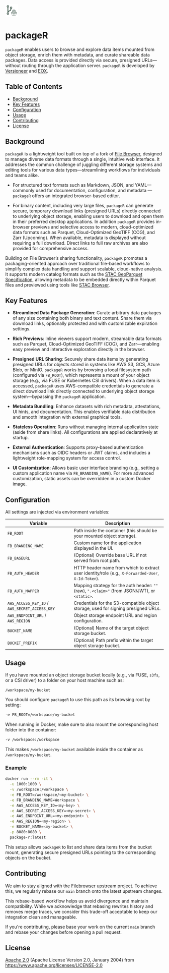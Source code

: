 <img src="https://raw.githubusercontent.com/versioneer-tech/package-r-design/main/logo.png" height="40"/>

# packageR
<a name="introduction"></a>

`packageR` enables users to browse and explore data items mounted from object storage, enrich them with metadata, and curate shareable data packages. Data access is provided directly via secure, presigned URLs—without routing through the application server. `packageR` is developed by [Versioneer](https://versioneer.at) and [EOX](https://eox.at).

## Table of Contents
- [Background](#background)
- [Key Features](#key-features)
- [Configuration](#configuration)
- [Usage](#usage)
- [Contributing](#contributing)
- [License](#license)

## Background

`packageR` is a lightweight tool built on top of a fork of [File Browser](https://github.com/filebrowser/filebrowser/), designed to manage diverse data formats through a single, intuitive web interface. It addresses the common challenge of juggling different storage systems and editing tools for various data types—streamlining workflows for individuals and teams alike.

- For structured text formats such as Markdown, JSON, and YAML—commonly used for documentation, configuration, and metadata — `packageR` offers an integrated browser-based editor.

- For binary content, including very large files, `packageR` can generate secure, temporary download links (presigned URLs) directly connected to underlying object storage, enabling users to download and open them in their preferred desktop applications. In addition `packageR` provides in-browser previews and selective access to modern, cloud-optimized data formats such as Parquet, Cloud-Optimized GeoTIFF (COG), and Zarr (Upcoming). When available, metadata is displayed without requiring a full download. Direct links to full raw archives are also provided for comprehensive access.

Building on File Browser’s sharing functionality, `packageR` promotes a packaging-oriented approach over traditional file-based workflows to simplify complex data handling and support scalable, cloud-native analysis. It supports modern catalog formats such as the [STAC GeoParquet Specification](https://github.com/stac-utils/stac-geoparquet/blob/main/spec/stac-geoparquet-spec.md), allowing metadata to be embedded directly within Parquet files and previewed using tools like [STAC Browser](https://github.com/radiantearth/stac-browser).

## Key Features
<a name="key-features"></a>

- **Streamlined Data Package Generation**: Curate arbitrary data packages of any size containing both binary and text content. Share them via download links, optionally protected and with customizable expiration settings.

- **Rich Previews**: Inline viewers support modern, streamable data formats such as Parquet, Cloud-Optimized GeoTIFF (COG), and Zarr—enabling easy preview and interactive exploration directly in the browser.

- **Presigned URL Sharing**: Securely share data items by generating presigned URLs for objects stored in systems like AWS S3, GCS, Azure Blob, or MinIO. `packageR` works by browsing a local filesystem path (configured via `FB_ROOT`), which represents a mount of your object storage (e.g., via FUSE or Kubernetes CSI drivers). When a data item is accessed, `packageR` uses AWS-compatible credentials to generate a direct download link directly connected to underlying object storage system—bypassing the `packageR` application.

- **Metadata Bundling**: Enhance datasets with rich metadata, attestations, UI hints, and documentation. This enables verifiable data distribution and smooth integration with external graphical tools.

- **Stateless Operation**: Runs without managing internal application state (aside from share links). All configurations are applied declaratively at startup.

- **External Authentication**: Supports proxy-based authentication mechanisms such as OIDC headers or JWT claims, and includes a lightweight role-mapping system for access control.

- **UI Customization**: Allows basic user interface branding (e.g., setting a custom application name via `FB_BRANDING_NAME`). For more advanced customization, static assets can be overridden in a custom Docker image.


## Configuration
<a name="configuration"></a>

All settings are injected via environment variables:

| Variable                                       | Description                                                                                                  |
|------------------------------------------------|--------------------------------------------------------------------------------------------------------------|
| `FB_ROOT`                                      | Path inside the container (this should be your mounted object storage).                                      |
| `FB_BRANDING_NAME`                             | Custom name for the application displayed in the UI.                                                         |
| `FB_BASEURL`                                   | (Optional) Override base URL if not served from root path.                                                   |
| `FB_AUTH_HEADER`                               | HTTP header name from which to extract user identity/role (e.g., `X-Forwarded-User`, `X-Id-Token`).          |
| `FB_AUTH_MAPPER`                               | Mapping strategy for the auth header: `""` (raw), `".<claim>"` (from JSON/JWT), or `<static>`.               |
| `AWS_ACCESS_KEY_ID` / `AWS_SECRET_ACCESS_KEY`  | Credentials for the S3-compatible object storage, used for signing presigned URLs.                           |
| `AWS_ENDPOINT_URL` / `AWS_REGION`              | Object storage endpoint URL and region configuration.                                                        |
| `BUCKET_NAME`                                  | (Optional) Name of the target object storage bucket.                                                         |
| `BUCKET_PREFIX`                                | (Optional) Path prefix within the target object storage bucket.                                              |

## Usage
<a name="usage"></a>

If you have mounted an object storage bucket locally (e.g., via FUSE, `s3fs`, or a CSI driver) to a folder on your host machine such as:

```
/workspace/my-bucket
```

You should configure `packageR` to use this path as its browsing root by setting:

```bash
-e FB_ROOT=/workspace/my-bucket
```

When running in Docker, make sure to also mount the corresponding host folder into the container:

```bash
-v /workspace:/workspace
```

This makes `/workspace/my-bucket` available inside the container as `/workspace/my-bucket`.

### Example

```bash
docker run --rm -it \
  -u 1000:1000 \
  -v /workspace:/workspace \
  -e FB_ROOT=/workspace/<my-bucket> \
  -e FB_BRANDING_NAME=Workspace \
  -e AWS_ACCESS_KEY_ID=<my-key> \
  -e AWS_SECRET_ACCESS_KEY=<my-secret> \
  -e AWS_ENDPOINT_URL=<my-endpoint> \
  -e AWS_REGION=<my-region> \
  -e BUCKET_NAME=<my-bucket> \
  -p 8080:8080 \
  package-r:latest
```

This setup allows `packageR` to list and share data items from the bucket mount, generating secure presigned URLs pointing to the corresponding objects on the bucket.

## Contributing
<a name="contributing"></a>

We aim to stay aligned with the [Filebrowser](https://github.com/filebrowser/filebrowser) upstream project. To achieve this, we regularly rebase our `main` branch onto the latest upstream changes.

This rebase-based workflow helps us avoid divergence and maintain compatibility. While we acknowledge that rebasing rewrites history and removes merge traces, we consider this trade-off acceptable to keep our integration clean and manageable.

If you're contributing, please base your work on the current `main` branch and rebase your changes before opening a pull request.

## License

[Apache 2.0](LICENSE) (Apache License Version 2.0, January 2004) from https://www.apache.org/licenses/LICENSE-2.0